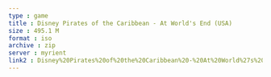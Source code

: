 ```yaml
---
type : game
title : Disney Pirates of the Caribbean - At World's End (USA)
size : 495.1 M
format : iso
archive : zip
server : myrient
link2 : Disney%20Pirates%20of%20the%20Caribbean%20-%20At%20World%27s%20End%20%28USA%29
---
```

